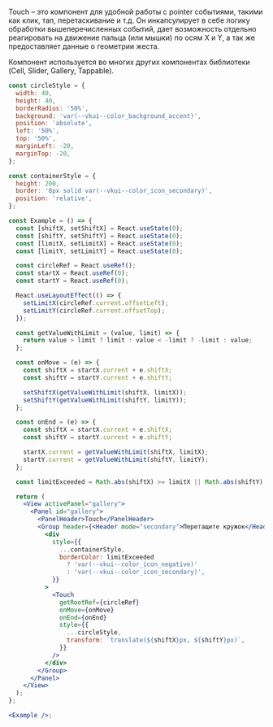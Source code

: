 Touch – это компонент для удобной работы с pointer событиями, такими как клик, тап, перетаскивание и т.д.
Он инкапсулирует в себе логику обработки вышеперечисленных событий, дает возможность отдельно реагировать на движение
пальца (или мышки) по осям X и Y, а так же предоставляет данные о геометрии жеста.

Компонент используется во многих других компонентах библиотеки (Cell, Slider, Gallery, Tappable).

```jsx
const circleStyle = {
  width: 40,
  height: 40,
  borderRadius: '50%',
  background: 'var(--vkui--color_background_accent)',
  position: 'absolute',
  left: '50%',
  top: '50%',
  marginLeft: -20,
  marginTop: -20,
};

const containerStyle = {
  height: 200,
  border: '8px solid var(--vkui--color_icon_secondary)',
  position: 'relative',
};

const Example = () => {
  const [shiftX, setShiftX] = React.useState(0);
  const [shiftY, setShiftY] = React.useState(0);
  const [limitX, setLimitX] = React.useState(0);
  const [limitY, setLimitY] = React.useState(0);

  const circleRef = React.useRef();
  const startX = React.useRef(0);
  const startY = React.useRef(0);

  React.useLayoutEffect(() => {
    setLimitX(circleRef.current.offsetLeft);
    setLimitY(circleRef.current.offsetTop);
  });

  const getValueWithLimit = (value, limit) => {
    return value > limit ? limit : value < -limit ? -limit : value;
  };

  const onMove = (e) => {
    const shiftX = startX.current + e.shiftX;
    const shiftY = startY.current + e.shiftY;

    setShiftX(getValueWithLimit(shiftX, limitX));
    setShiftY(getValueWithLimit(shiftY, limitY));
  };

  const onEnd = (e) => {
    const shiftX = startX.current + e.shiftX;
    const shiftY = startY.current + e.shiftY;

    startX.current = getValueWithLimit(shiftX, limitX);
    startY.current = getValueWithLimit(shiftY, limitY);
  };

  const limitExceeded = Math.abs(shiftX) >= limitX || Math.abs(shiftY) >= limitY;

  return (
    <View activePanel="gallery">
      <Panel id="gallery">
        <PanelHeader>Touch</PanelHeader>
        <Group header={<Header mode="secondary">Перетащите кружок</Header>}>
          <div
            style={{
              ...containerStyle,
              borderColor: limitExceeded
                ? 'var(--vkui--color_icon_negative)'
                : 'var(--vkui--color_icon_secondary)',
            }}
          >
            <Touch
              getRootRef={circleRef}
              onMove={onMove}
              onEnd={onEnd}
              style={{
                ...circleStyle,
                transform: `translate(${shiftX}px, ${shiftY}px)`,
              }}
            />
          </div>
        </Group>
      </Panel>
    </View>
  );
};

<Example />;
```

